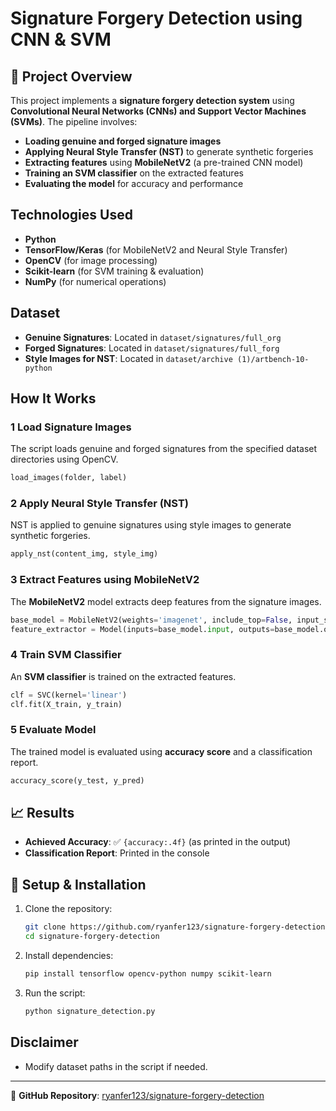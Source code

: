 # Signature Forgery Detection using CNN & SVM

## 📌 Project Overview
This project implements a **signature forgery detection system** using **Convolutional Neural Networks (CNNs) and Support Vector Machines (SVMs)**. The pipeline involves:

- **Loading genuine and forged signature images**
- **Applying Neural Style Transfer (NST)** to generate synthetic forgeries
- **Extracting features** using **MobileNetV2** (a pre-trained CNN model)
- **Training an SVM classifier** on the extracted features
- **Evaluating the model** for accuracy and performance

## Technologies Used
- **Python**
- **TensorFlow/Keras** (for MobileNetV2 and Neural Style Transfer)
- **OpenCV** (for image processing)
- **Scikit-learn** (for SVM training & evaluation)
- **NumPy** (for numerical operations)

## Dataset
- **Genuine Signatures**: Located in `dataset/signatures/full_org`
- **Forged Signatures**: Located in `dataset/signatures/full_forg`
- **Style Images for NST**: Located in `dataset/archive (1)/artbench-10-python`

## How It Works
### 1️ Load Signature Images
The script loads genuine and forged signatures from the specified dataset directories using OpenCV.
```python
load_images(folder, label)
```

### 2️ Apply Neural Style Transfer (NST)
NST is applied to genuine signatures using style images to generate synthetic forgeries.
```python
apply_nst(content_img, style_img)
```

### 3️ Extract Features using MobileNetV2
The **MobileNetV2** model extracts deep features from the signature images.
```python
base_model = MobileNetV2(weights='imagenet', include_top=False, input_shape=(128, 128, 3))
feature_extractor = Model(inputs=base_model.input, outputs=base_model.output)
```

### 4️ Train SVM Classifier
An **SVM classifier** is trained on the extracted features.
```python
clf = SVC(kernel='linear')
clf.fit(X_train, y_train)
```

### 5️ Evaluate Model
The trained model is evaluated using **accuracy score** and a classification report.
```python
accuracy_score(y_test, y_pred)
```

## 📈 Results
- **Achieved Accuracy**: ✅ `{accuracy:.4f}` (as printed in the output)
- **Classification Report**: Printed in the console

## 🔧 Setup & Installation
1. Clone the repository:
   ```sh
   git clone https://github.com/ryanfer123/signature-forgery-detection.git
   cd signature-forgery-detection
   ```
2. Install dependencies:
   ```sh
   pip install tensorflow opencv-python numpy scikit-learn
   ```
3. Run the script:
   ```sh
   python signature_detection.py
   ```

## Disclaimer
- Modify dataset paths in the script if needed.

---

🔗 **GitHub Repository**: [ryanfer123/signature-forgery-detection](https://github.com/ryanfer123/signature-forgery-detection)

